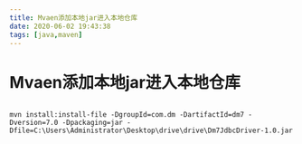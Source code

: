```yaml
---
title: Mvaen添加本地jar进入本地仓库
date: 2020-06-02 19:43:38
tags: [java,maven]
---
```


# Mvaen添加本地jar进入本地仓库


```

mvn install:install-file -DgroupId=com.dm -DartifactId=dm7 -Dversion=7.0 -Dpackaging=jar -Dfile=C:\Users\Administrator\Desktop\drive\drive\Dm7JdbcDriver-1.0.jar

```
